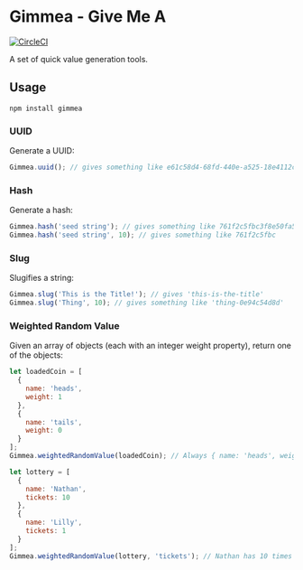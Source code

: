 # Gimmea - Give Me A

[![CircleCI](https://circleci.com/gh/nathanhoad/gimmea-js.svg?style=svg)](https://circleci.com/gh/nathanhoad/gimmea-js)

A set of quick value generation tools.

## Usage

`npm install gimmea`

### UUID

Generate a UUID:

```javascript
Gimmea.uuid(); // gives something like e61c58d4-68fd-440e-a525-18e4112c7020
```

### Hash

Generate a hash:

```javascript
Gimmea.hash('seed string'); // gives something like 761f2c5fbc3f8e50fa53eec2ceae5efb650846ba91bb58c249afbda70ebd537f
Gimmea.hash('seed string', 10); // gives something like 761f2c5fbc
```

### Slug

Slugifies a string:

```javascript
Gimmea.slug('This is the Title!'); // gives 'this-is-the-title'
Gimmea.slug('Thing', 10); // gives something like 'thing-0e94c54d8d'
```

### Weighted Random Value

Given an array of objects (each with an integer weight property), return one of the objects:

```javascript
let loadedCoin = [
  {
    name: 'heads',
    weight: 1
  },
  {
    name: 'tails',
    weight: 0
  }
];
Gimmea.weightedRandomValue(loadedCoin); // Always { name: 'heads', weight: 1 }

let lottery = [
  {
    name: 'Nathan',
    tickets: 10
  },
  {
    name: 'Lilly',
    tickets: 1
  }
];
Gimmea.weightedRandomValue(lottery, 'tickets'); // Nathan has 10 times the chances to win
```
